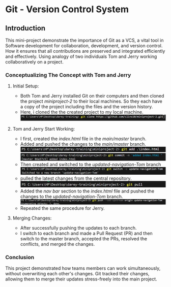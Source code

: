 # Git - Version Control System

## Introduction

This mini-project demonstrate the importance of Git as a VCS, a vital tool in Software development for collaboration, development, and version control.
How it ensures that all contributions are preserved and integrated efficiently and effectively.
Using analogy of two individuals Tom and Jerry working collaboratively on a project.

### Conceptualizing The Concept with Tom and Jerry

1. Initial Setup:
   - Both Tom and Jerry installed Git on their computers and then cloned the project _*miniproject-2*_ to their local machines. So they each have a copy of the project including the files and the version history.
   - Here, i cloned the the created project to my local machine.
   ![cloned code screenshot](img/00.gitcloneminiproj-2.png)

2. Tom and Jerry Start Working:
   - I first, created the _index.html_ file in the _main/master_ branch.
   - Added and pushed the changes to the _main/master_ branch.
    ![added index.html screenshot](img/0.gitadd-indexhtml.png)
    ![commit index.html screenshot](img/01.commit-indexhtml.png)
   - Then created and switched to the _updated-navigation-Tom_ branch
    ![updated-navigation-Tom](img/1.switch-to-tombranch.png)
   - pulled the latest changes from the central repository.
    ![git pull](img/2.gitpull.png)
   - Added the _nav bar_ section to the _*index.html*_ file and pushed the changes to the _*updated-navigation-Tom*_ branch.
    ![pushed nav-bar screenshot](img/8.upstream-tom.png)
   - Repeated the same procedure for Jerry.

3. Merging Changes:

   - After successfully pushing the updates to each branch.
   - I switch to each branch and made a Pull Request (PR) and then switch to the master branch, accepted the PRs, resolved the conflicts, and merged the changes.
  
### Conclusion

This project demonstrated  how teams members can work simultaneously, without overwriting each other's changes.
Git tracked their changes, allowing them to merge their updates stress-freely into the main project.
